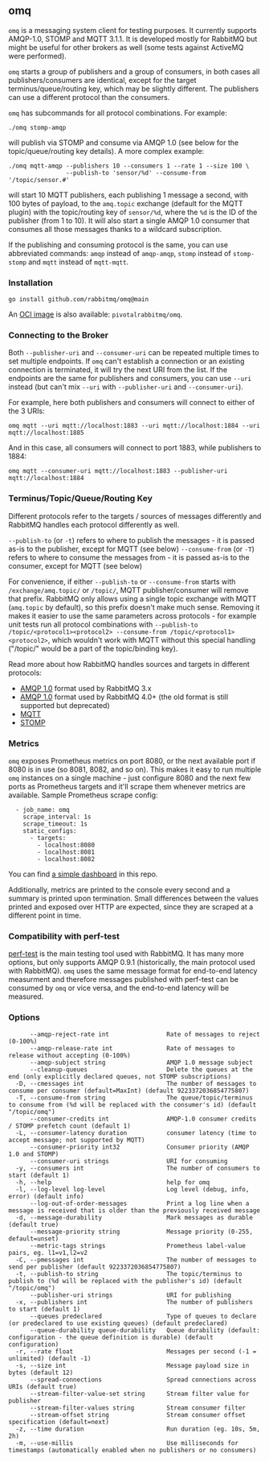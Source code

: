 ## omq

`omq` is a messaging system client for testing purposes. It currently supports AMQP-1.0, STOMP and MQTT 3.1.1.
It is developed mostly for RabbitMQ but might be useful for other brokers as well (some tests against ActiveMQ
were performed).

`omq` starts a group of publishers and a group of consumers, in both cases all publishers/consumers are identical,
except for the target terminus/queue/routing key, which may be slightly different. The publishers can use
a different protocol than the consumers.

`omq` has subcommands for all protocol combinations. For example:
```
./omq stomp-amqp
```
will publish via STOMP and consume via AMQP 1.0 (see below for the topic/queue/routing key details). A more complex example:
```
./omq mqtt-amqp --publishers 10 --consumers 1 --rate 1 --size 100 \
                --publish-to 'sensor/%d' --consume-from '/topic/sensor.#'
```
will start 10 MQTT publishers, each publishing 1 message a second, with 100 bytes of payload, to the `amq.topic` exchange (default for the MQTT plugin)
with the topic/routing key of `sensor/%d`, where the `%d` is the ID of the publisher (from 1 to 10). It will also start a single AMQP 1.0 consumer that
consumes all those messages thanks to a wildcard subscription.

If the publishing and consuming protocol is the same, you can use abbreviated commands: `amqp` instead of `amqp-amqp`, `stomp` instead of `stomp-stomp`
and `mqtt` instead of `mqtt-mqtt`.

### Installation

```
go install github.com/rabbitmq/omq@main
```

An [OCI image](https://hub.docker.com/r/pivotalrabbitmq/omq/tags) is also available: `pivotalrabbitmq/omq`.

### Connecting to the Broker

Both `--publisher-uri` and `--consumer-uri` can be repeated multiple times to set multiple
endpoints. If `omq` can't establish a connection or an existing connection is terminated,
it will try the next URI from the list. If the endpoints are the same for publishers and consumers,
you can use `--uri` instead (but can't mix `--uri` with `--publisher-uri` and `--consumer-uri`).

For example, here both publishers and consumers will connect to either of the 3 URIs:
```
omq mqtt --uri mqtt://localhost:1883 --uri mqtt://localhost:1884 --uri mqtt://localhost:1885
```
And in this case, all consumers will connect to port 1883, while publishers to 1884:

```
omq mqtt --consumer-uri mqtt://localhost:1883 --publisher-uri mqtt://localhost:1884
```

### Terminus/Topic/Queue/Routing Key

Different protocols refer to the targets / sources of messages differently and RabbitMQ handles each protocol differently as well.

`--publish-to` (or `-t`) refers to where to publish the messages - it is passed as-is to the publisher, except for MQTT (see below)
`--consume-from` (or `-T`) refers to where to consume the messages from - it is passed as-is to the consumer, except for MQTT (see below)

For convenience, if either `--publish-to` or `--consume-from` starts with `/exchange/amq.topic/` or `/topic/`, MQTT publisher/consumer
will remove that prefix. RabbitMQ only allows using a single topic exchange with MQTT (`amq.topic` by default), so this prefix doesn't make
much sense. Removing it makes it easier to use the same parameters across protocols - for example unit tests run all protocol combinations
with `--publish-to /topic/<protocol1><protocol2> --consume-from /topic/<protocol1><protocol2>`, which wouldn't work with MQTT without
this special handling ("/topic/" would be a part of the topic/binding key).

Read more about how RabbitMQ handles sources and targets in different protocols:
* [AMQP 1.0](https://www.rabbitmq.com/docs/next/amqp#address-v1) format used by RabbitMQ 3.x
* [AMQP 1.0](https://www.rabbitmq.com/docs/next/amqp#address-v2) format used by RabbitMQ 4.0+ (the old format is still supported but deprecated)
* [MQTT](https://www.rabbitmq.com/docs/mqtt#topic-level-separator-and-wildcards)
* [STOMP](https://www.rabbitmq.com/docs/stomp#d)

### Metrics

`omq` exposes Prometheus metrics on port 8080, or the next available port if 8080 is in use (so 8081, 8082, and so on). This makes it easy to run multiple
`omq` instances on a single machine - just configure 8080 and the next few ports as Prometheus targets and it'll scrape them whenever metrics are available.
Sample Prometheus scrape config:
```
  - job_name: omq
    scrape_interval: 1s
    scrape_timeout: 1s
    static_configs:
      - targets:
        - localhost:8080
        - localhost:8081
        - localhost:8082
```

You can find [a simple dashboard](./dashboard/OMQ-Grafana.json) in this repo.

Additionally, metrics are printed to the console every second and a summary is printed upon termination.
Small differences between the values printed and exposed over HTTP are expected, since they are scraped
at a different point in time.

### Compatibility with perf-test

[perf-test](https://perftest.rabbitmq.com/) is the main testing tool used with RabbitMQ. It has many more options, but only supports AMQP 0.9.1
(historically, the main protocol used with RabbitMQ). `omq` uses the same message format for end-to-end latency measurment and therefore
messages published with perf-test can be consumed by `omq` or vice versa, and the end-to-end latency will be measured.

### Options

```
      --amqp-reject-rate int                Rate of messages to reject (0-100%)
      --amqp-release-rate int               Rate of messages to release without accepting (0-100%)
      --amqp-subject string                 AMQP 1.0 message subject
      --cleanup-queues                      Delete the queues at the end (only explicitly declared queues, not STOMP subscriptions)
  -D, --cmessages int                       The number of messages to consume per consumer (default=MaxInt) (default 9223372036854775807)
  -T, --consume-from string                 The queue/topic/terminus to consume from (%d will be replaced with the consumer's id) (default "/topic/omq")
      --consumer-credits int                AMQP-1.0 consumer credits / STOMP prefetch count (default 1)
  -L, --consumer-latency duration           consumer latency (time to accept message; not supported by MQTT)
      --consumer-priority int32             Consumer priority (AMQP 1.0 and STOMP)
      --consumer-uri strings                URI for consuming
  -y, --consumers int                       The number of consumers to start (default 1)
  -h, --help                                help for omq
  -l, --log-level log-level                 Log level (debug, info, error) (default info)
      --log-out-of-order-messages           Print a log line when a message is received that is older than the previously received message
  -d, --message-durability                  Mark messages as durable (default true)
      --message-priority string             Message priority (0-255, default=unset)
      --metric-tags strings                 Prometheus label-value pairs, eg. l1=v1,l2=v2
  -C, --pmessages int                       The number of messages to send per publisher (default 9223372036854775807)
  -t, --publish-to string                   The topic/terminus to publish to (%d will be replaced with the publisher's id) (default "/topic/omq")
      --publisher-uri strings               URI for publishing
  -x, --publishers int                      The number of publishers to start (default 1)
      --queues predeclared                  Type of queues to declare (or predeclared to use existing queues) (default predeclared)
      --queue-durability queue-durability   Queue durability (default: configuration - the queue definition is durable) (default configuration)
  -r, --rate float                          Messages per second (-1 = unlimited) (default -1)
  -s, --size int                            Message payload size in bytes (default 12)
      --spread-connections                  Spread connections across URIs (default true)
      --stream-filter-value-set string      Stream filter value for publisher
      --stream-filter-values string         Stream consumer filter
      --stream-offset string                Stream consumer offset specification (default=next)
  -z, --time duration                       Run duration (eg. 10s, 5m, 2h)
  -m, --use-millis                          Use milliseconds for timestamps (automatically enabled when no publishers or no consumers)
```
